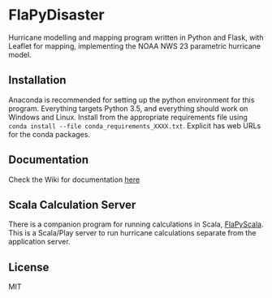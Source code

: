 # FlaPyDisaster
Hurricane modelling and mapping program written in Python and Flask, with Leaflet for mapping, implementing the NOAA NWS 23 parametric hurricane model. 

## Installation
Anaconda is recommended for setting up the python environment for this program.  Everything targets Python 3.5, and everything should work on Windows and Linux.  Install from the appropriate requirements file using `conda install --file conda_requirements_XXXX.txt`.  Explicit has web URLs for the conda packages.

## Documentation
Check the Wiki for documentation [here](https://github.com/cliftbar/FlaPyDisaster/wiki/Hurricane-Documentation)

## Scala Calculation Server
There is a companion program for running calculations in Scala, [FlaPyScala](https://github.com/cliftbar/FlaPyScala/).  This is a Scala/Play server to run hurricane calculations separate from the application server.

## License
MIT
